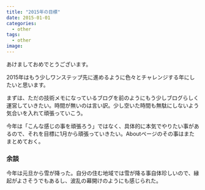 ```yaml
---
title: "2015年の目標"
date: 2015-01-01
categories:
  - other
tags:
  - other
image:
---
```

あけましておめでとうございます。

<!--more-->

2015年はもう少しワンステップ先に進めるように色々とチャレンジする年にしたいと思います。

まずは、ただの技術メモになっているブログを前のようにもう少しブログらしく運営していきたい。時間が無いのは言い訳。少し空いた時間も無駄にしないよう気合いを入れて頑張っていこう。

今年は「こんな感じの事を頑張ろう」ではなく、具体的に本気でやりたい事があるので、それを目標に1月から頑張っていきたい。Aboutページのその事はまたまとめておく。

### 余談

今年は元旦から雪が降った。自分の住む地域では雪が降る事自体珍しいので、縁起がよさそうでもあるし、波乱の幕開けのようにも感じられた。

